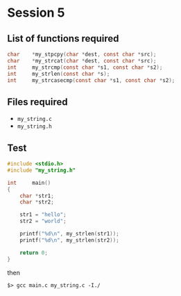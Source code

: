 # Session 5

## List of functions required

```c
char    *my_stpcpy(char *dest, const char *src);
char    *my_strcat(char *dest, const char *src);
int     my_strcmp(const char *s1, const char *s2);
int     my_strlen(const char *s);
int     my_strcasecmp(const char *s1, const char *s2);
```

## Files required

* `my_string.c`
* `my_string.h`

## Test

```c
#include <stdio.h>
#include "my_string.h"

int     main()
{
    char *str1;
    char *str2;

    str1 = "hello";
    str2 = "world";

    printf("%d\n", my_strlen(str1)); 
    printf("%d\n", my_strlen(str2)); 

    return 0;
}
```

then

```
$> gcc main.c my_string.c -I./
```
